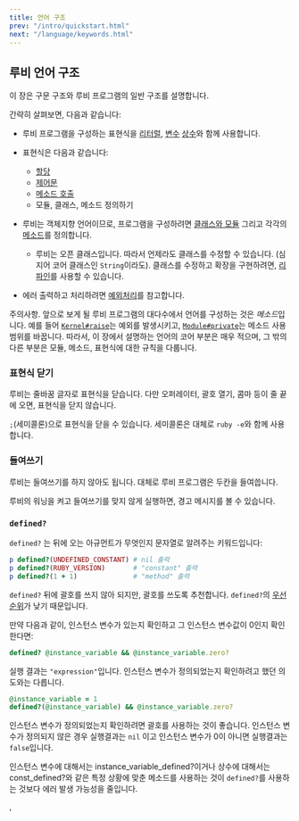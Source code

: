 ```yaml
---
title: 언어 구조
prev: "/intro/quickstart.html"
next: "/language/keywords.html"
---
```


## 루비 언어 구조[](#ruby-language-structure)

이 장은 구문 구조와 루비 프로그램의 일반 구조를
설명합니다.

간략히 살펴보면, 다음과 같습니다:

* 루비 프로그램을 구성하는 표현식을
  [리터럴](language/literals.md),
  [변수](language/variables-constants.md)
  [상수](language/variables-constants.md#constants)와 함께 사용합니다.
* 표현식은 다음과 같습니다:
  * [할당](language/assignment.md)
  * [제어문](language/control-expressions.md)
  * [메소드 호출](language/methods-call.md)
  * 모듈, 클래스, 메소드 정의하기

* 루비는 객체지향 언어이므로, 프로그램을 구성하려면
  [클래스와 모듈](language/modules-classes.md) 그리고 각각의
  [메소드](language/methods-def.md)를 정의합니다.
  * 루비는 오픈 클래스입니다. 따라서 언제라도 클래스를 수정할 수 있습니다. (심지어 코어
    클래스인 `String`이라도). 클래스를 수정하고
    확장을 구현하려면,
    [리파인](language/refinements.md)를 사용할 수 있습니다.

* 에러 출력하고 처리하려면
  [예외처리](language/exceptions.md)를 참고합니다.

주의사항. 앞으로 보게 될 루비 프로그램의 대다수에서 언어를 구성하는 것은
*메소드*입니다. 예를 들어 <a
href='https://ruby-doc.org/core-2.6/Kernel.html#method-i-raise'
class='ruby-doc remote' target='_blank'>`Kernel#raise`</a>는
예외를 발생시키고, <a
href='https://ruby-doc.org/core-2.6/Module.html#method-i-private'
class='ruby-doc remote' target='_blank'>`Module#private`</a>는
메소드 사용범위를 바꿉니다. 따라서, 이 장에서 설명하는 언어의 코어 부분은
매우 적으며, 그 밖의 다른 부분은
모듈, 메소드, 표현식에 대한 규칙을 다룹니다.



### 표현식 닫기[](#ending-an-expression)

루비는 줄바꿈 글자로 표현식을 닫습니다. 다만
오퍼레이터, 괄호 열기, 콤마 등이 줄 끝에 오면, 표현식을 닫지 않습니다.

`;`(세미콜론)으로 표현식을 닫을 수 있습니다. 세미콜론은 대체로
`ruby -e`와 함께 사용합니다.

### 들여쓰기[](#indentation)

루비는 들여쓰기를 하지 않아도 됩니다. 대체로 루비 프로그램은
두칸을 들여씁니다.

루비의 워닝을 켜고 들여쓰기를 맞지 않게 실행하면,
경고 메시지를 볼 수 있습니다.

### `defined?`[](#defined)

`defined?` 는 뒤에 오는 아규먼트가 무엇인지 문자열로 알려주는 키워드입니다:


```ruby
p defined?(UNDEFINED_CONSTANT) # nil 출력
p defined?(RUBY_VERSION)       # "constant" 출력
p defined?(1 + 1)              # "method" 출력
```

`defined?` 뒤에 괄호를 쓰지 않아 되지만, 괄호를 쓰도록 추천합니다.
`defined?`의 [우선순위](language/precedence.md)가
낮기 때문입니다.

만약 다음과 같이, 인스턴스 변수가 있는지 확인하고
그 인스턴스 변수값이 0인지 확인한다면:


```ruby
defined? @instance_variable && @instance_variable.zero?
```

실행 결과는 `"expression"`입니다. 인스턴스 변수가 정의되었는지 확인하려고 했던
의도와는 다릅니다.


```ruby
@instance_variable = 1
defined?(@instance_variable) && @instance_variable.zero?
```

인스턴스 변수가 정의되었는지 확인하려면
괄호를 사용하는 것이 좋습니다. 인스턴스 변수가 정의되지 않은 경우 실행결과는 `nil` 이고
인스턴스 변수가 0이 아니면 실행결과는 `false`입니다.

인스턴스 변수에 대해서는 instance\_variable\_defined?이거나
상수에 대해서는 const\_defined?와 같은 특정 상황에 맞춘 메소드를 사용하는 것이
`defined?`를 사용하는 것보다 에러 발생 가능성을 줄입니다.

,

